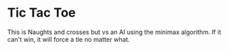 # Tic Tac Toe
This is Naughts and crosses but vs an AI using the minimax algorithm. If it can't win, it will force a tie no matter what.

